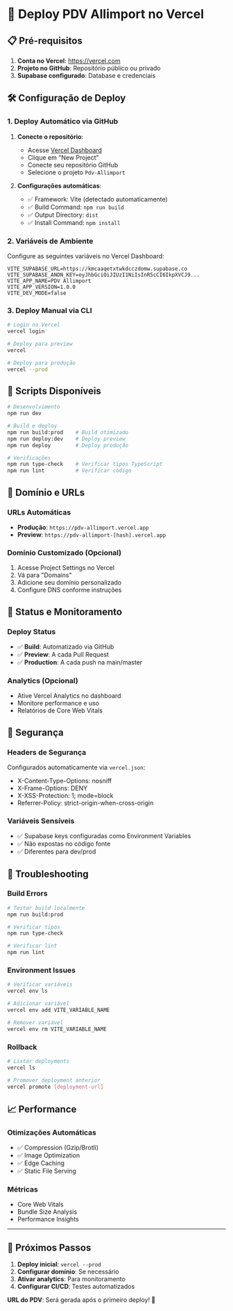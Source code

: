 # 🚀 Deploy PDV Allimport no Vercel

## 📋 Pré-requisitos

1. **Conta no Vercel**: https://vercel.com
2. **Projeto no GitHub**: Repositório público ou privado
3. **Supabase configurado**: Database e credenciais

## 🛠️ Configuração de Deploy

### 1. Deploy Automático via GitHub

1. **Conecte o repositório**:
   - Acesse [Vercel Dashboard](https://vercel.com/dashboard)
   - Clique em "New Project"
   - Conecte seu repositório GitHub
   - Selecione o projeto `Pdv-Allimport`

2. **Configurações automáticas**:
   - ✅ Framework: Vite (detectado automaticamente)
   - ✅ Build Command: `npm run build`
   - ✅ Output Directory: `dist`
   - ✅ Install Command: `npm install`

### 2. Variáveis de Ambiente

Configure as seguintes variáveis no Vercel Dashboard:

```env
VITE_SUPABASE_URL=https://kmcaaqetxtwkdcczdomw.supabase.co
VITE_SUPABASE_ANON_KEY=eyJhbGciOiJIUzI1NiIsInR5cCI6IkpXVCJ9...
VITE_APP_NAME=PDV Allimport
VITE_APP_VERSION=1.0.0
VITE_DEV_MODE=false
```

### 3. Deploy Manual via CLI

```bash
# Login no Vercel
vercel login

# Deploy para preview
vercel

# Deploy para produção
vercel --prod
```

## 🔧 Scripts Disponíveis

```bash
# Desenvolvimento
npm run dev

# Build e deploy
npm run build:prod    # Build otimizado
npm run deploy:dev    # Deploy preview
npm run deploy        # Deploy produção

# Verificações
npm run type-check    # Verificar tipos TypeScript
npm run lint          # Verificar código
```

## 📱 Domínio e URLs

### URLs Automáticas
- **Produção**: `https://pdv-allimport.vercel.app`
- **Preview**: `https://pdv-allimport-[hash].vercel.app`

### Domínio Customizado (Opcional)
1. Acesse Project Settings no Vercel
2. Vá para "Domains"
3. Adicione seu domínio personalizado
4. Configure DNS conforme instruções

## 🚦 Status e Monitoramento

### Deploy Status
- ✅ **Build**: Automatizado via GitHub
- ✅ **Preview**: A cada Pull Request
- ✅ **Production**: A cada push na main/master

### Analytics (Opcional)
- Ative Vercel Analytics no dashboard
- Monitore performance e uso
- Relatórios de Core Web Vitals

## 🔐 Segurança

### Headers de Segurança
Configurados automaticamente via `vercel.json`:
- X-Content-Type-Options: nosniff
- X-Frame-Options: DENY
- X-XSS-Protection: 1; mode=block
- Referrer-Policy: strict-origin-when-cross-origin

### Variáveis Sensíveis
- ✅ Supabase keys configuradas como Environment Variables
- ✅ Não expostas no código fonte
- ✅ Diferentes para dev/prod

## 🐛 Troubleshooting

### Build Errors
```bash
# Testar build localmente
npm run build:prod

# Verificar tipos
npm run type-check

# Verificar lint
npm run lint
```

### Environment Issues
```bash
# Verificar variáveis
vercel env ls

# Adicionar variável
vercel env add VITE_VARIABLE_NAME

# Remover variável
vercel env rm VITE_VARIABLE_NAME
```

### Rollback
```bash
# Listar deployments
vercel ls

# Promover deployment anterior
vercel promote [deployment-url]
```

## 📈 Performance

### Otimizações Automáticas
- ✅ Compression (Gzip/Brotli)
- ✅ Image Optimization
- ✅ Edge Caching
- ✅ Static File Serving

### Métricas
- Core Web Vitals
- Bundle Size Analysis
- Performance Insights

---

## 🎯 Próximos Passos

1. **Deploy inicial**: `vercel --prod`
2. **Configurar domínio**: Se necessário
3. **Ativar analytics**: Para monitoramento
4. **Configurar CI/CD**: Testes automatizados

**URL do PDV**: Será gerada após o primeiro deploy! 🚀
